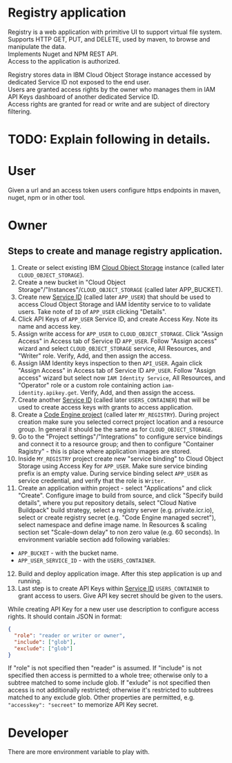 # Registry application

Registry is a web application with primitive UI to support virtual file system.  
Supports HTTP GET, PUT, and DELETE, used by maven, to browse and manipulate the data.  
Implements Nuget and NPM REST API.  
Access to the application is authorized.

Registry stores data in IBM Cloud Object Storage instance accessed by dedicated Service ID not exposed to the end user.  
Users are granted access rights by the owner who manages them in IAM API Keys dashboard of another dedicated Service ID.    
Access rights are granted for read or write and are subject of directory filtering.

# TODO: Explain following in details.

# User

Given a url and an access token users configure https endpoints in maven, nuget, npm or in other tool.

# Owner

## Steps to create and manage registry application.

1. Create or select existing IBM [Cloud Object Storage](https://cloud.ibm.com/objectstorage) instance (called later `CLOUD_OBJECT_STORAGE`).
2. Create a new bucket in "Cloud Object Storage"/"Instances"/`CLOUD_OBJECT_STORAGE` (called later APP_BUCKET).
3. Create new [Service ID](https://cloud.ibm.com/iam/serviceids) (called later `APP_USER`) that should be used to access Cloud Object Storage and IAM Identity service to to validate users.
Take note of `ID` of `APP_USER` clicking "Details".
4. Click API Keys of `APP_USER` Service ID, and create Access Key. Note its name and access key.
5. Assign write access for `APP_USER` to `CLOUD_OBJECT_STORAGE`. Click "Assign Access" in Access tab of Service ID `APP_USER`. Follow "Assign access" wizard and select `CLOUD_OBJECT_STORAGE` service, All Resources, and "Writer" role. Verify, Add, and then assign the access.
6. Assign IAM Identity keys inspection to then `API_USER`. Again click "Assign Access" in Access tab of Service ID `APP_USER`. Follow "Assign access" wizard but select now `IAM Identity Service`,
All Resources, and "Operator" role or a custom role containing action `iam-identity.apikey.get`.
Verify, Add, and then assign the access.
7. Create another [Service ID](https://cloud.ibm.com/iam/serviceids) (called later `USERS_CONTAINER`) that will be used to create access keys with grants to access application.
8. Create a [Code Engine project](https://cloud.ibm.com/codeengine/projects) (called later `MY_REGISTRY`). During project creation make sure you selected correct project location and a resource group. In general it should be the same as for `CLOUD_OBJECT_STORAGE`.
9. Go to the "Project settings"/"Integrations" to configure service bindings and connect it to a resource group; and then to configure "Container Ragistry" - this is place where application images are stored.
10. Inside `MY_REGISTRY` project create new "service binding" to Cloud Object Storage using Access Key for `APP_USER`. Make sure service binding prefix is an empty value.
During service binding select `APP_USER` as service credential, and verify that the role is `Writer`.
11. Create an application within project - select "Applications" and click "Create". 
Configure image to build from source, and click "Specify build details", where you put repository details, select "Cloud Native Buildpack" build strategy, select a registry server (e.g. private.icr.io), select or create registry secret (e.g. "Code Engine managed secret"), select namespace and define image name. In Resources & scaling section set "Scale-down delay" to non zero value (e.g. 60 seconds). In environment variable section add following variables:
  - `APP_BUCKET` - with the bucket name.
  - `APP_USER_SERVICE_ID` - with the `USERS_CONTAINER`.
12. Build and deploy application image.
  After this step application is up and running.
14. Last step is to create API Keys within [Service ID](https://cloud.ibm.com/iam/serviceids) `USERS_CONTAINER` to grant access to users. 
Give API key secret should be given to the users.

While creating API Key for a new user use description to configure access rights.
It should contain JSON in format:

```JSON
{
  "role": "reader or writer or owner", 
  "include": ["glob"],
  "exclude": ["glob"]
}
```

If "role" is not specified then "reader" is assumed.
If "include" is not specified then access is permitted to a whole tree; otherwise only to a subtree matched to some include glob.
If "exlude" is not specified then access is not additionally restricted; otherwise it's restricted to subtrees matched to any exclude glob.
Other properties are permitted, e.g. `"accesskey": "secreet"` to memorize API Key secret.

# Developer

There are more environment variable to play with.
